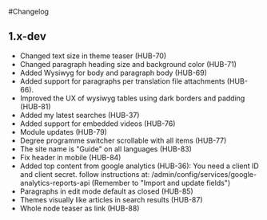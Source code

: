 #Changelog

## 1.x-dev

* Changed text size in theme teaser (HUB-70)
* Changed paragraph heading size and background color (HUB-71)
* Added Wysiwyg for body and paragraph body (HUB-69)
* Added support for paragraphs per translation file attachments (HUB-66).
* Improved the UX of wysiwyg tables using dark borders and padding (HUB-81)
* Added my latest searches (HUB-37)
* Added support for embedded videos (HUB-76)
* Module updates (HUB-79)
* Degree programme switcher scrollable with all items (HUB-77)
* The site name is "Guide" on all languages (HUB-83)
* Fix header in mobile (HUB-84)
* Added top content from google analytics (HUB-36): You need a client ID and
  client secret. follow instructions at:
  /admin/config/services/google-analytics-reports-api
  (Remember to "Import and update fields")
* Paragraphs in edit mode default as closed (HUB-85)
* Themes visually like articles in search results (HUB-87)
* Whole node teaser as link (HUB-88)
